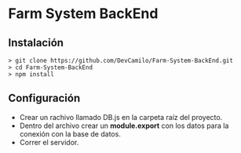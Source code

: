 # Farm System BackEnd

## Instalación
```
> git clone https://github.com/DevCamilo/Farm-System-BackEnd.git
> cd Farm-System-BackEnd
> npm install
```

## Configuración
- Crear un rachivo llamado DB.js en la carpeta raíz del proyecto.
- Dentro del archivo crear un **module.export** con los datos para la conexión con la base de datos.
- Correr el servidor.
